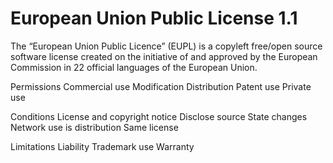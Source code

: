 European Union Public License 1.1
=================================

The “European Union Public
Licence” (EUPL) is a copyleft
free/open source software
license created on the
initiative of and approved by
the European Commission in 22
official languages of the
European Union.

Permissions
Commercial use
Modification
Distribution
Patent use
Private use

Conditions
License and copyright notice
Disclose source
State changes
Network use is distribution
Same license

Limitations
Liability
Trademark use
Warranty
